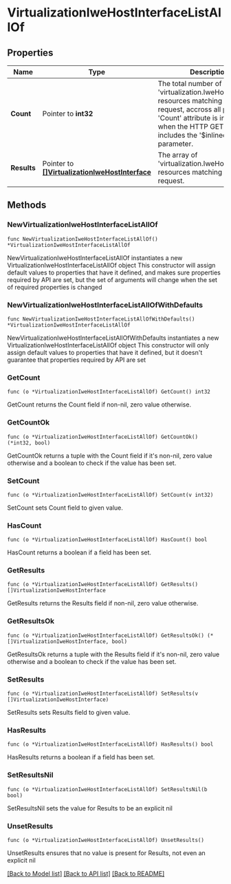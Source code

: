 # VirtualizationIweHostInterfaceListAllOf

## Properties

Name | Type | Description | Notes
------------ | ------------- | ------------- | -------------
**Count** | Pointer to **int32** | The total number of &#39;virtualization.IweHostInterface&#39; resources matching the request, accross all pages. The &#39;Count&#39; attribute is included when the HTTP GET request includes the &#39;$inlinecount&#39; parameter. | [optional] 
**Results** | Pointer to [**[]VirtualizationIweHostInterface**](VirtualizationIweHostInterface.md) | The array of &#39;virtualization.IweHostInterface&#39; resources matching the request. | [optional] 

## Methods

### NewVirtualizationIweHostInterfaceListAllOf

`func NewVirtualizationIweHostInterfaceListAllOf() *VirtualizationIweHostInterfaceListAllOf`

NewVirtualizationIweHostInterfaceListAllOf instantiates a new VirtualizationIweHostInterfaceListAllOf object
This constructor will assign default values to properties that have it defined,
and makes sure properties required by API are set, but the set of arguments
will change when the set of required properties is changed

### NewVirtualizationIweHostInterfaceListAllOfWithDefaults

`func NewVirtualizationIweHostInterfaceListAllOfWithDefaults() *VirtualizationIweHostInterfaceListAllOf`

NewVirtualizationIweHostInterfaceListAllOfWithDefaults instantiates a new VirtualizationIweHostInterfaceListAllOf object
This constructor will only assign default values to properties that have it defined,
but it doesn't guarantee that properties required by API are set

### GetCount

`func (o *VirtualizationIweHostInterfaceListAllOf) GetCount() int32`

GetCount returns the Count field if non-nil, zero value otherwise.

### GetCountOk

`func (o *VirtualizationIweHostInterfaceListAllOf) GetCountOk() (*int32, bool)`

GetCountOk returns a tuple with the Count field if it's non-nil, zero value otherwise
and a boolean to check if the value has been set.

### SetCount

`func (o *VirtualizationIweHostInterfaceListAllOf) SetCount(v int32)`

SetCount sets Count field to given value.

### HasCount

`func (o *VirtualizationIweHostInterfaceListAllOf) HasCount() bool`

HasCount returns a boolean if a field has been set.

### GetResults

`func (o *VirtualizationIweHostInterfaceListAllOf) GetResults() []VirtualizationIweHostInterface`

GetResults returns the Results field if non-nil, zero value otherwise.

### GetResultsOk

`func (o *VirtualizationIweHostInterfaceListAllOf) GetResultsOk() (*[]VirtualizationIweHostInterface, bool)`

GetResultsOk returns a tuple with the Results field if it's non-nil, zero value otherwise
and a boolean to check if the value has been set.

### SetResults

`func (o *VirtualizationIweHostInterfaceListAllOf) SetResults(v []VirtualizationIweHostInterface)`

SetResults sets Results field to given value.

### HasResults

`func (o *VirtualizationIweHostInterfaceListAllOf) HasResults() bool`

HasResults returns a boolean if a field has been set.

### SetResultsNil

`func (o *VirtualizationIweHostInterfaceListAllOf) SetResultsNil(b bool)`

 SetResultsNil sets the value for Results to be an explicit nil

### UnsetResults
`func (o *VirtualizationIweHostInterfaceListAllOf) UnsetResults()`

UnsetResults ensures that no value is present for Results, not even an explicit nil

[[Back to Model list]](../README.md#documentation-for-models) [[Back to API list]](../README.md#documentation-for-api-endpoints) [[Back to README]](../README.md)


